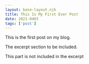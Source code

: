 ```yaml
---
layout: base-layout.njk 
title: This Is My First Ever Post
date: 2021-0403
tags: ['post']
---
```

This is the first post on my blog.
 
<!-- Excerpt Start -->
The excerpt section to be included.
<!-- Excerpt End -->

This part is not included in the excerpt
